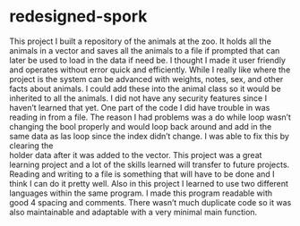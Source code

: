 # redesigned-spork
This project I built a repository of the animals at the zoo. It holds all the animals in a vector 
and saves all the animals to a file if prompted that can later be used to load in the data if need 
be. I thought I made it user friendly and operates without error quick and efficiently. While I 
really like where the project is the system can be advanced with weights, notes, sex, and other 
facts about animals. I could add these into the animal class so it would be inherited to all the 
animals. I did not have any security features since I haven’t learned that yet. One part of the 
code I did have trouble in was reading in from a file. The reason I had problems was a do 
while loop wasn’t changing the bool properly and would loop back around and add in the 
same data as las loop since the index didn’t change. I was able to fix this by clearing the  
holder data after it was added to the vector. This project was a great learning project and a lot 
of the skills learned will transfer to future projects. Reading and writing to a file is something 
that will have to be done and I think I can do it pretty well. Also in this project I learned to 
use two different languages within the same program. I made this program readable with good 4
spacing and comments. There wasn’t much duplicate code so it was also maintainable and 
adaptable with a very minimal main function. 
